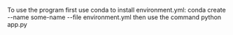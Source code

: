 To use the program first use conda to install environment.yml:
conda create --name some-name --file environment.yml
then use the command
python app.py <directory-name> <output-filename>